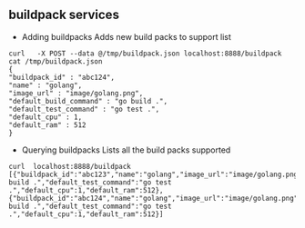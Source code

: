 
## buildpack services

- Adding buildpacks
Adds new build packs to support list

```
curl   -X POST --data @/tmp/buildpack.json localhost:8888/buildpack
cat /tmp/buildpack.json 
{
"buildpack_id" : "abc124",
"name" : "golang",
"image_url" : "image/golang.png",
"default_build_command" : "go build .",
"default_test_command" : "go test .",
"default_cpu" : 1,
"default_ram" : 512
}
```

- Querying buildpacks
Lists all the build packs supported

```
curl  localhost:8888/buildpack
[{"buildpack_id":"abc123","name":"golang","image_url":"image/golang.png","default_build_command":"go build .","default_test_command":"go test .","default_cpu":1,"default_ram":512},{"buildpack_id":"abc124","name":"golang","image_url":"image/golang.png","default_build_command":"go build .","default_test_command":"go test .","default_cpu":1,"default_ram":512}]
```
